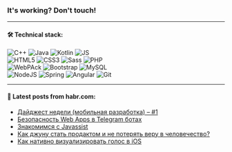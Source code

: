 ### It's working? Don't touch!

---

#### 🛠️ Technical stack:

![C++](https://img.shields.io/badge/C++-informational?logo=c%2B%2B&style=flat&logoColor=white&color=9C033A)
![Java](https://img.shields.io/badge/Java-informational?logo=java&style=flat&logoColor=white&color=007396)
![Kotlin](https://img.shields.io/badge/Kotlin-informational?logo=Kotlin&style=flat&logoColor=white&color=0095D5)
![JS](https://img.shields.io/badge/JS-informational?logo=javaScript&style=flat&logoColor=black&color=F7Df1E) <br>
![HTML5](https://img.shields.io/badge/HTML5-informational?logo=html5&style=flat&logoColor=white&color=E34F26)
![CSS3](https://img.shields.io/badge/CSS3-informational?logo=css3&style=flat&logoColor=white&color=157286)
![Sass](https://img.shields.io/badge/Saas-informational?logo=sass&style=flat&logoColor=white&color=hotpink)
![PHP](https://img.shields.io/badge/PHP-informational?logo=php&style=flat&logoColor=white&color=777BB4) <br>
![WebPAck](https://img.shields.io/badge/WebPack-informational?logo=webPack&style=flat&logoColor=white&color=FF6F00)
![Bootstrap](https://img.shields.io/badge/Bootstrap-informational?logo=Bootstrap&style=flat&logoColor=white&color=7952B3)
![MySQL](https://img.shields.io/badge/MySQL-informational?logo=MySQL&style=flat&logoColor=white&color=00f) <br>
![NodeJS](https://img.shields.io/badge/NodeJS-informational?logo=node.js&style=flat&logoColor=white&color=43853D)
![Spring](https://img.shields.io/badge/Spring-informational?logo=Spring&style=flat&logoColor=white&color=0A9EDC)
![Angular](https://img.shields.io/badge/Vue-informational?logo=vue.js&style=flat&logoColor=white&color=red)
![Git](https://img.shields.io/badge/Git-informational?logo=git&style=flat&logoColor=white&color=darkorange)

___

#### 💬 Latest posts from habr.com:

<!-- BLOG-POST-LIST:START -->
- [Дайджест недели &lpar;мобильная разработка&rpar; – #1](https://habr.com/ru/post/664848/?utm_source=habrahabr&utm_medium=rss&utm_campaign=664848)
- [Безопасность Web Apps в Telegram ботах](https://habr.com/ru/post/664832/?utm_source=habrahabr&utm_medium=rss&utm_campaign=664832)
- [Знакомимся с Javassist](https://habr.com/ru/post/664818/?utm_source=habrahabr&utm_medium=rss&utm_campaign=664818)
- [Как джуну стать продактом и не потерять веру в человечество?](https://habr.com/ru/post/664816/?utm_source=habrahabr&utm_medium=rss&utm_campaign=664816)
- [Как нативно визуализировать голос в iOS](https://habr.com/ru/post/664792/?utm_source=habrahabr&utm_medium=rss&utm_campaign=664792)
<!-- BLOG-POST-LIST:END -->
